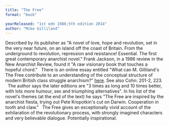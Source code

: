 ```yaml
---
title: "The Free"
format: "book"

yearReleased: "1st edn 1986;5th edition 2014"
author: "Mike Gilliland"
---
```

Described by its publisher as "A novel of love, hope and revolution, set in the very near future, on an island off the coast of Britain. From the underground to revolution, repression and resistance! Essential. The first great contemporary anarchist novel." Frank Jackson, in a 1986 review in the   New Anarchist Review, found it "A raw visionary book that touches a  hopeful chord."
 
There is an  online essay entitled "What can M.  Gilliland's The Free contribute to an understanding of the conceptual  structure of modern British class struggle anarchism?" <a href="http://www.geocities.com/CapitolHill/Congress/1346/pThefreehtml.htm"> here</a>. See also Cohn: 201-2, 223.
 
The author says the later editions are "3 times as long and 10 times better, with lots more humour, sex and  triumphing alternatives". In his list of the novel's themes (at the end of  the text) he says "The Free are inspired by the anarchist fiesta, trying out  Pete Kropotkin's cut on Darwin. Cooperation in tooth and claw."
 
The Free gives an exceptionally vivid  account of the exhilaration of the revolutionary process, with strongly imagined  characters and very believable dialogue. Potentially inspirational.